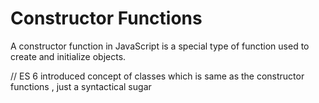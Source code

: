 # Constructor Functions

A constructor function in JavaScript is a special type of function used to create and initialize objects. 

// ES 6 introduced concept of  classes which is same as the constructor functions , just a syntactical sugar